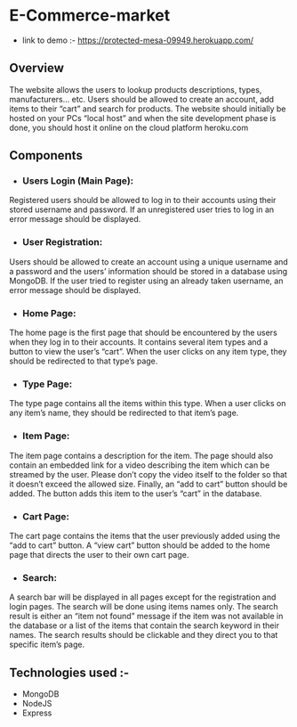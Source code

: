 # E-Commerce-market
+  link to demo :-  https://protected-mesa-09949.herokuapp.com/
## Overview 
The website allows the users to lookup products descriptions, types, manufacturers… etc. Users
should be allowed to create an account, add items to their “cart” and search for products. The website should
initially be hosted on your PCs “local host” and when the site development phase is done, you should host
it online on the cloud platform heroku.com

## Components 
+ ### Users Login (Main Page):
Registered users should be allowed to log in to their accounts using their stored username and
password. If an unregistered user tries to log in an error message should be displayed.
+ ### User Registration:
Users should be allowed to create an account using a unique username and a password and the
users’ information should be stored in a database using MongoDB. If the user tried to register using
an already taken username, an error message should be displayed.
+ ### Home Page:
The home page is the first page that should be encountered by the users when they log in to their
accounts. It contains several item types and a button to view the user’s “cart”. When the user clicks
on any item type, they should be redirected to that type’s page.
+ ### Type Page:
The type page contains all the items within this type. When a user clicks on any item’s name, they
should be redirected to that item’s page.
+ ### Item Page:
The item page contains a description for the item. The page should also contain an embedded link
for a video describing the item which can be streamed by the user. Please don’t copy the video
itself to the folder so that it doesn’t exceed the allowed size. Finally, an “add to cart” button should
be added. The button adds this item to the user’s “cart” in the database.
+ ### Cart Page:
The cart page contains the items that the user previously added using the “add to cart” button. A
“view cart” button should be added to the home page that directs the user to their own cart page.
+ ### Search:
A search bar will be displayed in all pages except for the registration and login pages. The search
will be done using items names only. The search result is either an “item not found” message if the
item was not available in the database or a list of the items that contain the search keyword in their
names. The search results should be clickable and they direct you to that specific item’s page.

## Technologies used :- 
  + MongoDB
  + NodeJS
  + Express
